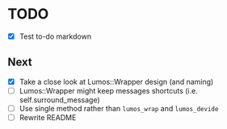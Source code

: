 # TODO
- [x] Test to-do markdown

## Next
- [x] Take a close look at Lumos::Wrapper design (and naming)
- [ ] Lumos::Wrapper might keep messages shortcuts (i.e. self.surround_message)
- [ ] Use single method rather than `lumos_wrap` and `lumos_devide`
- [ ] Rewrite README
